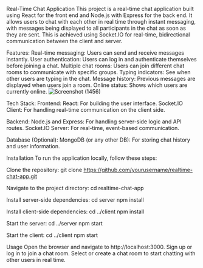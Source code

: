 Real-Time Chat Application
This project is a real-time chat application built using React for the front end and Node.js with Express for the back end. It allows users to chat with each other in real time through instant messaging, with messages being displayed to all participants in the chat as soon as they are sent. This is achieved using Socket.IO for real-time, bidirectional communication between the client and server.

Features:
Real-time messaging: Users can send and receive messages instantly.
User authentication: Users can log in and authenticate themselves before joining a chat.
Multiple chat rooms: Users can join different chat rooms to communicate with specific groups.
Typing indicators: See when other users are typing in the chat.
Message history: Previous messages are displayed when users join a room.
Online status: Shows which users are currently online.
![Screenshot (1456)](https://github.com/user-attachments/assets/ec6c4662-c3c4-4d42-af32-3318451c9ef4)

Tech Stack:
Frontend:
React: For building the user interface.
Socket.IO Client: For handling real-time communication on the client side.

Backend:
Node.js and Express: For handling server-side logic and API routes.
Socket.IO Server: For real-time, event-based communication.

Database (Optional):
MongoDB (or any other DB): For storing chat history and user information.

Installation
To run the application locally, follow these steps:

Clone the repository:
git clone https://github.com/yourusername/realtime-chat-app.git

Navigate to the project directory:
cd realtime-chat-app

Install server-side dependencies:
cd server
npm install

Install client-side dependencies:
cd ../client
npm install

Start the server:
cd ../server
npm start

Start the client:
cd ../client
npm start

Usage
Open the browser and navigate to http://localhost:3000.
Sign up or log in to join a chat room.
Select or create a chat room to start chatting with other users in real time.
